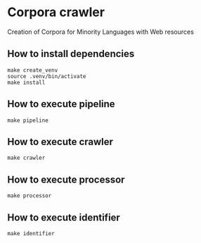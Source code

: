 # Corpora crawler
Creation of Corpora for Minority Languages with Web resources

## How to install dependencies
```shell
make create_venv
source .venv/bin/activate
make install
```

## How to execute pipeline
```shell
make pipeline
```

## How to execute crawler
```shell
make crawler
```

## How to execute processor
```shell
make processor
```

## How to execute identifier
```shell
make identifier
```